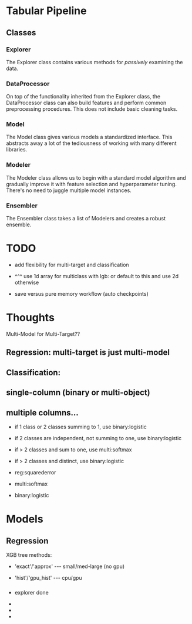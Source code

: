 # Tabular Pipeline 

## Classes

### Explorer

The Explorer class contains various methods for *passively* examining the data.

### DataProcessor

On top of the functionality inherited from the Explorer class, the DataProcessor class can also build features and perform common preprocessing procedures. This does not include basic cleaning tasks.

### Model

The Model class gives various models a standardized interface. This abstracts away a lot of the tediousness of working with many different libraries.

### Modeler

The Modeler class allows us to begin with a standard model algorithm and gradually improve it with feature selection and hyperparameter tuning. There's no need to juggle multiple model instances.

### Ensembler

The Ensembler class takes a list of Modelers and creates a robust ensemble.

# TODO

* add flexibility for multi-target and classification
* ^^^  use 1d array for multiclass with lgb: or default to this and use 2d otherwise

* save versus pure memory workflow (auto checkpoints)

# Thoughts

Multi-Model for Multi-Target??

## Regression: multi-target is just multi-model

## Classification: 

## single-column (binary or multi-object)

## multiple columns... 

* if 1 class or 2 classes summing to 1, use binary:logistic
* if 2 classes are independent, not summing to one, use binary:logistic
* if > 2 classes and sum to one, use multi:softmax
* if > 2 classes and distinct, use binary:logistic

* reg:squarederror
* multi:softmax
* binary:logistic

# Models

## Regression

XGB tree methods:

 * 'exact'/'approx' --- small/med-large (no gpu)

 * 'hist'/'gpu_hist' --- cpu/gpu

### 

* explorer done

* 

* 

* 
